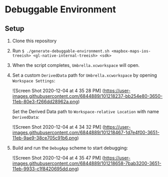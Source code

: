 # Debuggable Environment

## Setup

1. Clone this repository
2. Run `$ ./generate-debuggable-environment.sh <mapbox-maps-ios-treeish> <gl-native-internal-treeish> <sdk>`
3. When the script completes, `Umbrella.xcworkspace` will open.
4. Set a custom `DerivedData` path for `Umbrella.xcworkspace` by opening `Workspace Settings`:

   ![Screen Shot 2020-12-04 at 4 35 28 PM]
    (https://user-images.githubusercontent.com/6844889/101218237-bb254e80-3650-11eb-80e3-f266dd28962a.png)

   Set the Derived Data path to `Workspace-relative Location` with name
   `DerivedData`:

   ![Screen Shot 2020-12-04 at 4 34 32 PM]
    (https://user-images.githubusercontent.com/6844889/101218467-1d7e4f00-3651-11eb-9ae9-38ce705c91b6.png)

5. Build and run the `DebugApp` scheme to start debugging:

   ![Screen Shot 2020-12-04 at 4 35 47 PM]
    (https://user-images.githubusercontent.com/6844889/101218658-7bab3200-3651-11eb-9933-c1f8420695dd.png)

